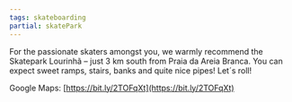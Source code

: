 ```yaml
---
tags: skateboarding
partial: skatePark
---
```


For the passionate skaters amongst you, we warmly recommend the Skatepark Lourinhã – just 3 km south from Praia da Areia Branca. You can expect sweet ramps, stairs, banks and quite nice pipes! Let´s roll!

Google Maps: [https://bit.ly/2TOFqXt](https://bit.ly/2TOFqXt)
